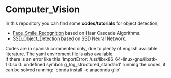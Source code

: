 # Computer_Vision

In this repository you can find some **codes/tutorials** for object detection,    
- [Face_Smile_Recognition](https://github.com/JesusGomezHernandez/Computer_Vision/tree/master/Face_Smile_Recognition) based on Haar Cascade Algorithms.    
- [SSD_Object_Detection](https://github.com/JesusGomezHernandez/Computer_Vision/tree/master/SSD_Object_Detection) based on SSD Neural Network.

Codes are in spanish commented only, due to plenty of english available literature.
The yaml enviroment file is also available.    
If there is an error like this 'ImportError: /usr/lib/x86_64-linux-gnu/libatk-1.0.so.0: undefined symbol: g_log_structured_standard' running the codes, it can be solved running: 'conda install -c anaconda glib' 


